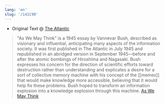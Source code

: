 ```yaml
---
lang: 'en'
slug: '/141C90'
---
```


- Original Text @ [The Atlantic](https://www.theatlantic.com/magazine/archive/1945/07/as-we-may-think/303881/)

> "As We May Think" is a 1945 essay by Vannevar Bush, described as visionary and influential, anticipating many aspects of the information society. It was first published in The Atlantic in July 1945 and republished in an abridged version in September 1945—before and after the atomic bombings of Hiroshima and Nagasaki. Bush expresses his concern for the direction of scientific efforts toward destruction rather than understanding and explicates a desire for a sort of collective memory machine with his concept of the [[memex]] that would make knowledge more accessible, believing that it would help fix these problems. Bush hoped to transform an information explosion into a knowledge explosion through this machine. [As We May Think](https://en.wikipedia.org/wiki/As_We_May_Think)
